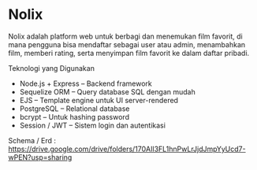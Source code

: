 # Nolix

Nolix adalah platform web untuk berbagi dan menemukan film favorit, di mana pengguna bisa mendaftar sebagai user atau admin, menambahkan film, memberi rating, serta menyimpan film favorit ke dalam daftar pribadi.

Teknologi yang Digunakan
- Node.js + Express – Backend framework
- Sequelize ORM – Query database SQL dengan mudah
- EJS – Template engine untuk UI server-rendered
- PostgreSQL – Relational database
- bcrypt – Untuk hashing password
- Session / JWT – Sistem login dan autentikasi

Schema / Erd : https://drive.google.com/drive/folders/170AIl3FL1hnPwLrJjdJmpYyUcd7-wPEN?usp=sharing
